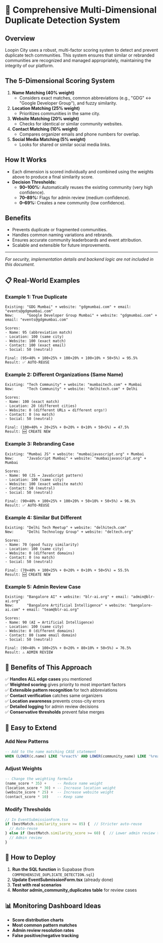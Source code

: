 # 🎯 Comprehensive Multi-Dimensional Duplicate Detection System

## Overview
Loopin City uses a robust, multi-factor scoring system to detect and prevent duplicate tech communities. This system ensures that similar or rebranded communities are recognized and managed appropriately, maintaining the integrity of our platform.

## The 5-Dimensional Scoring System

1. **Name Matching (40% weight)**
   - Considers exact matches, common abbreviations (e.g., "GDG" ↔ "Google Developer Group"), and fuzzy similarity.
2. **Location Matching (25% weight)**
   - Prioritizes communities in the same city.
3. **Website Matching (20% weight)**
   - Checks for identical or similar community websites.
4. **Contact Matching (10% weight)**
   - Compares organizer emails and phone numbers for overlap.
5. **Social Media Matching (5% weight)**
   - Looks for shared or similar social media links.

## How It Works
- Each dimension is scored individually and combined using the weights above to produce a final similarity score.
- **Decision Thresholds:**
  - **90–100%:** Automatically reuses the existing community (very high confidence).
  - **70–89%:** Flags for admin review (medium confidence).
  - **0–69%:** Creates a new community (low confidence).

## Benefits
- Prevents duplicate or fragmented communities.
- Handles common naming variations and rebrands.
- Ensures accurate community leaderboards and event attribution.
- Scalable and extensible for future improvements.

---
*For security, implementation details and backend logic are not included in this document.*

## 📋 **Real-World Examples**

### **Example 1: True Duplicate**
```
Existing: "GDG Mumbai" + website: "gdgmumbai.com" + email: "events@gdgmumbai.com"
New:      "Google Developer Group Mumbai" + website: "gdgmumbai.com" + email: "events@gdgmumbai.com"

Scores:
- Name: 95 (abbreviation match)
- Location: 100 (same city) 
- Website: 100 (exact match)
- Contact: 100 (exact email)
- Social: 50 (neutral)

Final: (95×40% + 100×25% + 100×20% + 100×10% + 50×5%) = 95.5%
Result: ✅ AUTO-REUSE
```

### **Example 2: Different Organizations (Same Name)**
```
Existing: "Tech Community" + website: "mumbaitech.com" + Mumbai
New:      "Tech Community" + website: "delhitech.com" + Delhi

Scores:
- Name: 100 (exact match)
- Location: 20 (different cities)
- Website: 0 (different URLs = different orgs!)
- Contact: 0 (no match)
- Social: 50 (neutral)

Final: (100×40% + 20×25% + 0×20% + 0×10% + 50×5%) = 47.5%
Result: 🆕 CREATE NEW
```

### **Example 3: Rebranding Case**
```
Existing: "Mumbai JS" + website: "mumbaijavascript.org" + Mumbai
New:      "JavaScript Mumbai" + website: "mumbaijavascript.org" + Mumbai  

Scores:
- Name: 90 (JS ↔ JavaScript pattern)
- Location: 100 (same city)
- Website: 100 (exact website match)
- Contact: 50 (neutral)
- Social: 50 (neutral)

Final: (90×40% + 100×25% + 100×20% + 50×10% + 50×5%) = 96.5%
Result: ✅ AUTO-REUSE
```

### **Example 4: Similar But Different**
```
Existing: "Delhi Tech Meetup" + website: "delhitech.com"
New:      "Delhi Technology Group" + website: "deltech.org"

Scores:
- Name: 70 (good fuzzy similarity)
- Location: 100 (same city)
- Website: 0 (different domains)
- Contact: 0 (no match)
- Social: 50 (neutral)

Final: (70×40% + 100×25% + 0×20% + 0×10% + 50×5%) = 55.5%
Result: 🆕 CREATE NEW
```

### **Example 5: Admin Review Case**
```
Existing: "Bangalore AI" + website: "blr-ai.org" + email: "admin@blr-ai.org"
New:      "Bangalore Artificial Intelligence" + website: "bangalore-ai.com" + email: "team@blr-ai.org"

Scores:
- Name: 90 (AI ↔ Artificial Intelligence)
- Location: 100 (same city)
- Website: 0 (different domains)
- Contact: 80 (same email domain)
- Social: 50 (neutral)

Final: (90×40% + 100×25% + 0×20% + 80×10% + 50×5%) = 76.5%
Result: ⚠️ ADMIN REVIEW
```

## 🎉 **Benefits of This Approach**

✅ **Handles ALL edge cases** you mentioned  
✅ **Weighted scoring** gives priority to most important factors  
✅ **Extensible pattern recognition** for tech abbreviations  
✅ **Contact verification** catches same organizers  
✅ **Location awareness** prevents cross-city errors  
✅ **Detailed logging** for admin review decisions  
✅ **Conservative thresholds** prevent false merges  

## 🔧 **Easy to Extend**

### **Add New Patterns**
```sql
-- Add to the name matching CASE statement
WHEN (LOWER(c.name) LIKE '%react%' AND LOWER(community_name) LIKE '%reactjs%') THEN 90
```

### **Adjust Weights**
```sql
-- Change the weighting formula
(name_score * 35) +     -- Reduce name weight
(location_score * 30) + -- Increase location weight
(website_score * 25) +  -- Increase website weight
(contact_score * 10)    -- Keep same
```

### **Modify Thresholds**
```typescript
// In EventSubmissionForm.tsx
if (bestMatch.similarity_score >= 85) {  // Stricter auto-reuse
  // Auto-reuse
} else if (bestMatch.similarity_score >= 60) {  // Lower admin review threshold
  // Admin review
}
```

## 🚀 **How to Deploy**

1. **Run the SQL function** in Supabase (from `COMPREHENSIVE_DUPLICATE_DETECTION.sql`)
2. **Update EventSubmissionForm.tsx** (already done)
3. **Test with real scenarios**
4. **Monitor admin_community_duplicates table** for review cases

## 📊 **Monitoring Dashboard Ideas**

- **Score distribution charts**
- **Most common pattern matches**  
- **Admin review resolution rates**
- **False positive/negative tracking**
